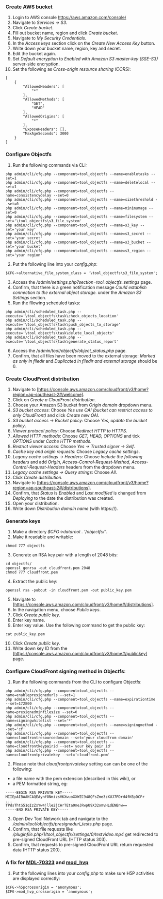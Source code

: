 ### Create AWS bucket
1. Login to AWS console https://aws.amazon.com/console/
2. Navigate to _Services -> S3_.
3. Click _Create bucket_.
4. Fill out bucket name, region and click _Create bucket_.
5. Navigate to _My Security Credentials_.
6. In the _Access keys_ section click on the _Create New Access Key_ button.
7. Write down your bucket name, region, key and secret.
8. Edit the bucket again.
9. Set _Default encryption_ to _Enabled_ with _Amazon S3 master-key (SSE-S3)_ server-side encryption.
10. Set the following as _Cross-origin resource sharing (CORS)_:
```
[
    {
        "AllowedHeaders": [
            "*"
        ],
        "AllowedMethods": [
            "GET",
            "HEAD"
        ],
        "AllowedOrigins": [
            "*"
        ],
        "ExposeHeaders": [],
        "MaxAgeSeconds": 3000
    }
]
```

### Configure Objectfs
1. Run the following commands via CLI:
```
php admin/cli/cfg.php --component=tool_objectfs --name=enabletasks --set=1
php admin/cli/cfg.php --component=tool_objectfs --name=deletelocal --set=1
php admin/cli/cfg.php --component=tool_objectfs --name=consistencydelay --set=0
php admin/cli/cfg.php --component=tool_objectfs --name=sizethreshold --set=0
php admin/cli/cfg.php --component=tool_objectfs --name=minimumage --set=0
php admin/cli/cfg.php --component=tool_objectfs --name=filesystem --set='\tool_objectfs\s3_file_system'
php admin/cli/cfg.php --component=tool_objectfs --name=s3_key --set='your key'
php admin/cli/cfg.php --component=tool_objectfs --name=s3_secret --set='your secret'
php admin/cli/cfg.php --component=tool_objectfs --name=s3_bucket --set='your bucket'
php admin/cli/cfg.php --component=tool_objectfs --name=s3_region --set='your region'
```
2. Put the following line into your _config.php_:
```
$CFG->alternative_file_system_class = '\tool_objectfs\s3_file_system';
```
3. Access the _/admin/settings.php?section=tool_objectfs_settings_ page.
4. Confirm, that there is a green notification message _Could establish connection to the external object storage._ under the _Amazon S3 Settings_ section.
5. Run the fllowing scheduled tasks:
```
php admin/cli/scheduled_task.php --execute='\tool_objectfs\task\check_objects_location'
php admin/cli/scheduled_task.php --execute='\tool_objectfs\task\push_objects_to_storage'
php admin/cli/scheduled_task.php --execute='\tool_objectfs\task\delete_local_objects'
php admin/cli/scheduled_task.php --execute='\tool_objectfs\task\generate_status_report'
```
6. Access the _/admin/tool/objectfs/object_status.php_ page.
7. Confirm, that all files have been moved to the external storage: _Marked as only in filedir_ and _Duplicated in filedir and external storage_ should be 0.

### Create CloudFront distribution
1. Navigate to [https://console.aws.amazon.com/cloudfront/v3/home?region=ap-southeast-2#/welcome].
2. Click on _Create a CloudFront distribution_.
3. Choose your Amazon S3 bucket from _Origin domain_ dropdown menu.
4. _S3 bucket access_: Choose _Yes use OAI (bucket can restrict access to only CloudFront)_ and click _Create new OAI_.
5. _S3 bucket access -> Bucket policy_: Choose _Yes, update the bucket policy_.
6. _Viewer protocol policy_: Choose _Redirect HTTP to HTTPS_.
7. _Allowed HTTP methods_: Choose _GET, HEAD, OPTIONS_ and tick _OPTIONS_ under _Cache HTTP methods_.
8. _Restrict viewer access_: Choose _Yes -> Trusted signer -> Self_.
9. _Cache key and origin requests_: Choose _Legacy cache settings_.
10. _Legacy cache settings -> Headers_: Choose _Include the following headers_ and add _Origin_, _Access-Control-Request-Method_, _Access-Control-Request-Headers_ headers from the dropdown menu.
11. _Legacy cache settings -> Query strings_: Choose _All_.
12. Click _Create distribution_.
13. Navigate to [https://console.aws.amazon.com/cloudfront/v3/home?region=ap-southeast-2#/distributions].
14. Confirm, that _Status_ is _Enabled_ and _Last modified_ is changed from _Deploying_ to the date the distribution was created.
15. Open your distribution.
16. Write down _Distribution domain name_ (with https://).

### Generate keys
1. Make a directory _$CFG->dataroot . '/objectfs/'_.
2. Make it readable and writable:
```
chmod 777 objectfs
```
3. Generate an RSA key pair with a length of 2048 bits:
```
cd objectfs/
openssl genrsa -out cloudfront.pem 2048
chmod 777 cloudfront.pem
```
4. Extract the public key:
```
openssl rsa -pubout -in cloudfront.pem -out public_key.pem
```
5. Navigate to [https://console.aws.amazon.com/cloudfront/v3/home#/distributions].
6. In the navigation menu, choose _Public keys_.
7. Click _Create public key_.
8. Enter key name.
9. Enter key value. Use the following command to get the public key:
```
cat public_key.pem
```
10. Click _Create public key_.
11. Write down key ID from the [https://console.aws.amazon.com/cloudfront/v3/home#/publickey] page.

### Configure CloudFront signing method in Objectfs:
1. Run the following commands from the CLI to configure Objectfs:
```
php admin/cli/cfg.php --component=tool_objectfs --name=enablepresignedurls --set=1
php admin/cli/cfg.php --component=tool_objectfs --name=expirationtime --set=172800
php admin/cli/cfg.php --component=tool_objectfs --name=presignedminfilesize --set=0
php admin/cli/cfg.php --component=tool_objectfs --name=signingwhitelist --set='*'
php admin/cli/cfg.php --component=tool_objectfs --name=signingmethod --set='cf'
php admin/cli/cfg.php --component=tool_objectfs --name=cloudfrontresourcedomain --set='your cloudfrom domain'
php admin/cli/cfg.php --component=tool_objectfs --name=cloudfrontkeypairid --set='your key pair id'
php admin/cli/cfg.php --component=tool_objectfs --name=cloudfrontprivatekey --set='cloudfront.pem'
```
2. Please note that _cloudfrontprivatekey_ setting can can be one of the following:
* a file name with the pem extension (described in this wiki), or
* a PEM formatted string, eg:
```
-----BEGIN RSA PRIVATE KEY-----
MIIEpAIBAAKCAQEAynfONnizsVKXwuoXXWZC948QFsZme3zXUJ7PDrd4fKBpDCPr
...
TPdsThtG51qIzZxYw4jlle2jCArTEta9meJRwpU9X32omvHLdENBnw==
-----END RSA PRIVATE KEY-----
```
3. Open Dev Tool Network tab and navigate to the _/admin/tool/objectfs/presignedurl_tests.php_ page.
4. Confirm, that file requests like _/pluginfile.php/1/tool_objectfs/settings/0/testvideo.mp4_ get redirected to pre-signed CloudFront URL (HTTP status 303).
5. Confirm, that requests to pre-signed CloudFront URL return requested data (HTTP status 200).

### A fix for [MDL-70323](https://tracker.moodle.org/browse/MDL-70323) and [mod_hvp](https://github.com/h5p/h5p-php-library/pull/90)
1. Put the following lines into your _config.php_ to make sure H5P activities are displayed correctly:
```
$CFG->h5pcrossorigin = 'anonymous';
$CFG->mod_hvp_crossorigin = 'anonymous';
```